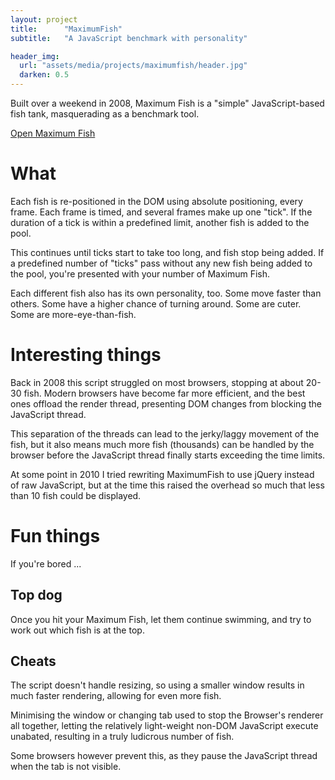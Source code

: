 ```yaml
---
layout: project
title:      "MaximumFish"
subtitle:   "A JavaScript benchmark with personality"

header_img:
  url: "assets/media/projects/maximumfish/header.jpg"
  darken: 0.5
---
```


Built over a weekend in 2008, Maximum Fish is a "simple" JavaScript-based fish tank, masquerading as a benchmark tool.

<div class="text-center">
    <a href="/maximumfish/" class="btn btn-primary" target="_blank">Open Maximum Fish</a>
</div>

# What

Each fish is re-positioned in the DOM using absolute positioning, every frame.
Each frame is timed, and several frames make up one "tick".
If the duration of a tick is within a predefined limit, another fish is added to the pool.

This continues until ticks start to take too long, and fish stop being added.
If a predefined number of "ticks" pass without any new fish being added to the pool, you're presented with your number of Maximum Fish.

Each different fish also has its own personality, too. Some move faster than others. Some have a higher chance of turning around. Some are cuter. Some are more-eye-than-fish.

# Interesting things

Back in 2008 this script struggled on most browsers, stopping at about 20-30 fish.
Modern browsers have become far more efficient, and the best ones offload the render thread, presenting DOM changes from blocking the JavaScript thread.

This separation of the threads can lead to the jerky/laggy movement of the fish, but it also means much more fish (thousands) can be handled by
the browser before the JavaScript thread finally starts exceeding the time limits.

At some point in 2010 I tried rewriting MaximumFish to use jQuery instead of raw JavaScript,
but at the time this raised the overhead so much that less than 10 fish could be displayed.

# Fun things

If you're bored ...

## Top dog

Once you hit your Maximum Fish, let them continue swimming, and try to work out which fish is at the top.

## Cheats

The script doesn't handle resizing, so using a smaller window results in much faster rendering, allowing for even more fish.

Minimising the window or changing tab used to stop the Browser's renderer all together, letting the relatively
light-weight non-DOM JavaScript execute unabated, resulting in a truly ludicrous number of fish.

Some browsers however prevent this, as they pause the JavaScript thread when the tab is not visible.




